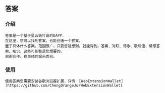 ## 答案

### 介绍
	答案是一个基于星云链打造的DAPP.
	在这里，您可以找到答案，也能创造一个答案。
	至于具体什么答案，范围很广，只要您能想到，就能得到。答案、对联、诗歌、歇后语、情感答案、知识，这些可能都是您想要的。
	谢谢合作。也单纯的娱乐而已。

### 使用
	使用答案您需要安装谷歌浏览器扩展，详情：[WebExtensionWallet](https://github.com/ChengOrangeJu/WebExtensionWallet)

